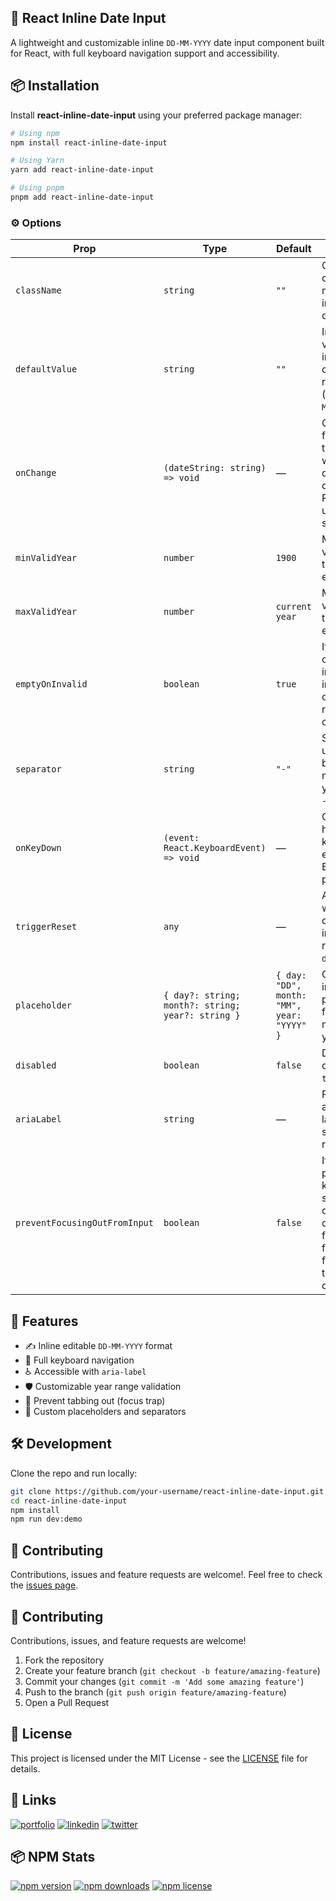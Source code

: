 ## 📆 React Inline Date Input

A lightweight and customizable inline `DD-MM-YYYY` date input component built for React, with full keyboard navigation support and accessibility.

## 📦 Installation

Install **react-inline-date-input** using your preferred package manager:

```bash
# Using npm
npm install react-inline-date-input

# Using Yarn
yarn add react-inline-date-input

# Using pnpm
pnpm add react-inline-date-input
```

### ⚙️ Options

| Prop                          | Type                                              | Default                                    | Description                                                                                                                      |
| ----------------------------- | ------------------------------------------------- | ------------------------------------------ | -------------------------------------------------------------------------------------------------------------------------------- |
| `className`                   | `string`                                          | `""`                                       | Custom CSS class for the main date input container.                                                                              |
| `defaultValue`                | `string`                                          | `""`                                       | Initial date value shown in the input on first render (format: `DD-MM-YYYY`).                                                    |
| `onChange`                    | `(dateString: string) => void`                    | —                                          | Callback function triggered when the date changes. Returns the updated date string.                                              |
| `minValidYear`                | `number`                                          | `1900`                                     | Minimum valid year that can be entered.                                                                                          |
| `maxValidYear`                | `number`                                          | `current year`                             | Maximum valid year that can be entered.                                                                                          |
| `emptyOnInvalid`              | `boolean`                                         | `true`                                     | If set to `true`, clears the input on invalid date; otherwise resets to the current date.                                        |
| `separator`                   | `string`                                          | `"-"`                                      | Separator used between day, month, and year (e.g. `/`, `-`).                                                                     |
| `onKeyDown`                   | `(event: React.KeyboardEvent) => void`            | —                                          | Custom handler for key down events (e.g. Enter key press).                                                                       |
| `triggerReset`                | `any`                                             | —                                          | A state value; whenever it changes, the input value resets to `defaultValue`.                                                    |
| `placeholder`                 | `{ day?: string; month?: string; year?: string }` | `{ day: "DD", month: "MM", year: "YYYY" }` | Customize individual placeholders for day, month, and year inputs.                                                               |
| `disabled`                    | `boolean`                                         | `false`                                    | Disables the date input if `true`.                                                                                               |
| `ariaLabel`                   | `string`                                          | —                                          | Provides an accessible label for screen readers.                                                                                 |
| `preventFocusingOutFromInput` | `boolean`                                         | `false`                                    | If `true`, prevents `Tab` key from shifting focus outside the date input fields. Useful for trapping focus within the component. |

## 🎯 Features

- ✍️ Inline editable `DD-MM-YYYY` format
- 🎹 Full keyboard navigation
- ♿ Accessible with `aria-label`
- 🛡 Customizable year range validation
- 🚫 Prevent tabbing out (focus trap)
- 🎨 Custom placeholders and separators

## 🛠️ Development

Clone the repo and run locally:

```bash
git clone https://github.com/your-username/react-inline-date-input.git
cd react-inline-date-input
npm install
npm run dev:demo
```

## 🧩 Contributing

Contributions, issues and feature requests are welcome!. Feel free to check the [issues page](https://github.com/hardik-143/react-inline-date-input/issues).

## 🤝 Contributing

Contributions, issues, and feature requests are welcome!

1. Fork the repository
2. Create your feature branch (`git checkout -b feature/amazing-feature`)
3. Commit your changes (`git commit -m 'Add some amazing feature'`)
4. Push to the branch (`git push origin feature/amazing-feature`)
5. Open a Pull Request

## 📝 License

This project is licensed under the MIT License - see the [LICENSE](https://choosealicense.com/licenses/mit/) file for details.

## 🔗 Links

[![portfolio](https://img.shields.io/badge/my_portfolio-000?style=for-the-badge&logo=ko-fi&logoColor=white)](https://thehardik.in//)
[![linkedin](https://img.shields.io/badge/linkedin-0A66C2?style=for-the-badge&logo=linkedin&logoColor=white)](https://www.linkedin.com/in/thehardik143/)
[![twitter](https://img.shields.io/badge/twitter-1DA1F2?style=for-the-badge&logo=twitter&logoColor=white)](https://twitter.com/__thehardik/)

## 📦 NPM Stats

[![npm version](https://img.shields.io/npm/v/react-inline-date-input.svg)](https://www.npmjs.com/package/react-inline-date-input)
[![npm downloads](https://img.shields.io/npm/dm/react-inline-date-input.svg)](https://www.npmjs.com/package/react-inline-date-input)
[![npm license](https://img.shields.io/npm/l/react-inline-date-input.svg)](https://www.npmjs.com/package/react-inline-date-input)

